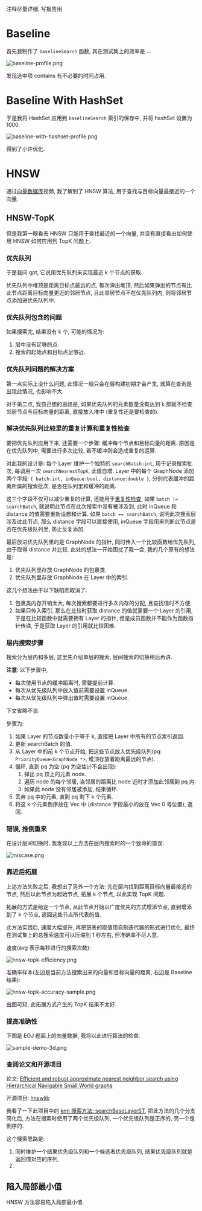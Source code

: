 [//]: # (报告制作思路)

注释尽量详细, 写报告用

# Baseline

首先我制作了 `baselineSearch` 函数, 其在测试集上的效率是 ...

[//]: # (补充省略号内容, 看 baselineSearch 注释)

![baseline-profile.png](img/baseline-profile.png)

发现选中项 contains 有不必要的时间占用.

# Baseline With HashSet

于是我将 HashSet 应用到 `baselineSearch` 索引的保存中, 并将 hashSet 设置为 1000.

![baseline-with-hashset-profile.png](img/baseline-with-hashset-profile.png)

得到了小许优化.

# HNSW

通过[向量数据库](https://www.bilibili.com/video/BV14u4y1A7fB?p=4)视频, 我了解到了 HNSW 算法,
用于查找与目标向量最接近的一个向量.

## HNSW-TopK

但是我第一眼看去 HNSW 只能用于查找最近的一个向量, 并没有直接看出如何使用 HNSW 如何应用到 TopK 问题上.

### 优先队列

于是我问 gpt, 它说用优先队列来实现最近 k 个节点的获取.

优先队列中堆顶是距离目标点最远的点, 每次弹出堆顶, 然后如果弹出的节点有比此节点距离目标向量更近的邻居节点,
且此邻居节点不在优先队列内, 则将邻居节点添加进优先队列中.

### 优先队列包含的问题

如果搜索完, 结果没有 k 个, 可能的情况为:

1. 层中没有足够的点.
2. 搜索的起始点和目标点足够近.

### 优先队列问题的解决方案

第一点实际上没什么问题, 此情况一般只会在层构建初期才会产生, 就算在查询是出现此情况, 也影响不大.

对于第二点, 我自己想的思路是, 如果优先队列的元素数量没有达到 k 那就不检查邻居节点与目标向量的距离,
直接放入堆中 (重复性还是要检查的).

### 解决优先队列比较里的重复计算和重复性检查

要把优先队列应用下来, 还需要一个步骤: 缓冲每个节点和目标向量的距离.
原因是在优先队列中, 需要进行多次比较, 若不缓冲则会造成重复的运算.

对此我的设计是:
每个 Layer 维护一个独特的 `searchBatch:int`, 用于记录搜索批次, 每调用一次 `searchNearestTopK`, 此值自增.
Layer 中的每个 GraphNode 添加两个字段: `{ batch:int, inQueue:bool, distance:double }`,
分别代表缓冲的距离所属的搜索批次, 是否在队列里和缓冲的距离.

这三个字段不仅可以减少重复的计算, 还能用于[重复性检查](#优先队列问题的解决方案),
如果 `batch != searchBatch`, 就说明此节点在此次搜索中没有被涉及到,
此时 inQueue 和 distance 的值需要重新设置和计算.
如果 `batch == searchBatch`, 说明此次搜索层涉及过此节点, 那么 distance 字段可以直接使用, inQueue
字段用来判断此节点是否在优先级队列里, 防止反复添加.

最后放进优先队列里的是 GraphNode 的指针, 同时传入一个比较函数给优先队列, 由于取得 distance 并比较.
此处的想法一开始困扰了我一会, 我的几个原有的想法是:

1. 优先队列里存放 GraphNode 的包裹类.
2. 优先队列里存放 GraphNode 在 Layer 中的索引.

这几个想法由于以下缺陷而取消了:

1. 包裹类内存开销太大, 每次搜索都要进行多次内存的分配, 且查找值时不方便.
2. 如果只传入索引, 那么在比较时获取 distance 的值就需要一个 Layer 的引用, 于是在比较函数中就需要拥有
   Layer 的指针, 但是成员函数并不能作为函数指针传递, 于是获取 Layer 的引用就比较困难.

### 层内搜索步骤

搜索分为层内和多层, 这里先介绍单层的搜索, 层间搜索的切换稍后再讲.

**注意**:
以下步骤中,

- 每次使用节点的缓冲距离时, 需要提前计算.
- 每次从优先级队列中放入值前需要设置 inQueue.
- 每次从优先级队列中弹出值时需要设置 inQueue.

下文省略不谈.

步骤为:

1. 如果 Layer 的节点数量小于等于 k, 直接把 Layer 中所有的节点索引返回.
2. 更新 searchBatch 的值.
3. 从 Layer 中的前 k 个节点开始, 把这些节点放入优先级队列(pq: `PriorityQueue<GraphNode *>`,
   堆顶存放着距离最远的节点).
4. 循环, 直到 pq 为空 (pq 为空估计不会出现):
    1. 弹出 pq 顶上的元素 node.
    2. 遍历 node 的每个邻居, 当邻居的距离比 node 近时才添加此邻居到 pq 内.
    3. 如果此 node 没有邻居被添加, 结束循环.
5. 丢弃 pq 中的元素, 直到 pq 剩下 k 个元素.
6. 将这 k 个元素倒序放在 Vec 中 (distance 字段最小的放在 Vec 0 号位置), 返回.

### 错误, 推倒重来

在设计层间切换时, 我发现以上方法在层内搜索时的一个致命的错误:

![miscase.png](img/miscase.png)

### 靠近后拓展

上述方法失败之后, 我想出了另外一个方法: 先在层内找到距离目标向量最接近的节点, 然后以此节点为起始节点,
拓展 k 个节点, 以此实现 TopK 问题.

拓展的方式是给定一个节点, 从此节点开始以广度优先的方式增添节点, 直到增添到了 k 个节点, 返回这些节点所代表的值.

此方法实践后, 速度大幅提升, 再把链表的取值用自制迭代器的形式进行优化, 最终在测试集上的总搜索速度可以压缩到
1 秒左右, 但准确率不尽人意.

速度(avg 表示每秒进行的搜索次数):

![hnsw-topk-efficiency.png](img/hnsw-topk-efficiency.png)

准确率样本(左边是当前方法搜索出来的向量和目标向量的距离, 右边是 Baseline 结果):

![hnsw-topk-accuracy-sample.png](img/hnsw-topk-accuracy-sample.png)

由图可知, 此拓展方式产生的 TopK 结果不太好.

### 提高准确性

下图是 EOJ 题面上的向量数据, 我将以此进行算法的检查.

![sample-demo-3d.png](img/sample-demo-3d.png)

[//]: # (优化了expandTopK)

### 查阅论文和开源项目

论文: [Efficient and robust approximate nearest neighbor search using Hierarchical Navigable Small World graphs](https://arxiv.org/pdf/1603.09320)

开源项目: [hnswlib](https://github.com/nmslib/hnswlib)

我看了一下此项目中的 [knn 搜索方法: searchBaseLayerST](../lib/hnswlib/hnswalg.h), 把此方法的几个分支简化后,
方法在搜索时使用了两个优先级队列, 一个优先级队列是正序的, 另一个是倒序的.

这个搜索思路是:

1. 同时维护一个结果优先级队列和一个候选者优先级队列, 结果优先级队列就是返回值对应的序列, 
2.

## 陷入局部最小值

HNSW 方法容易陷入局部最小值.